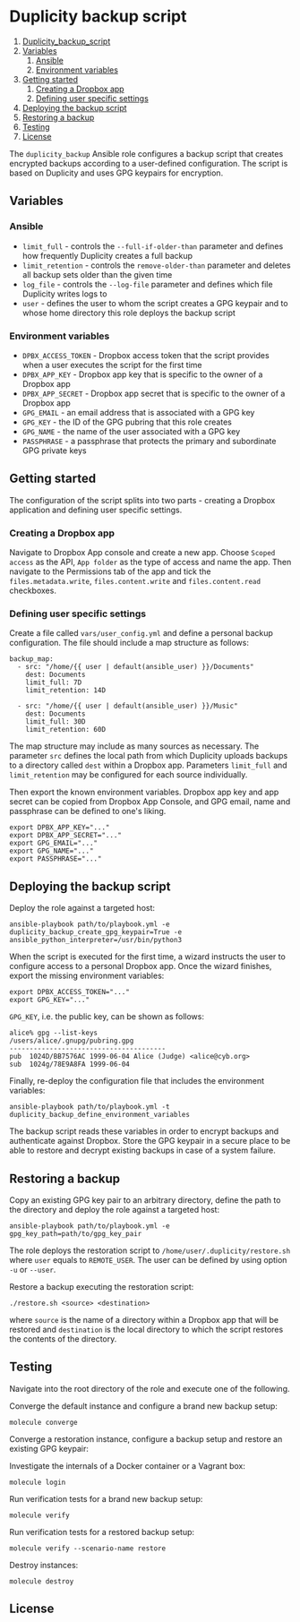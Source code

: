 # Duplicity backup script

1. [Duplicity_backup_script](#duplicity-backup-script)
2. [Variables](#variables)
    1. [Ansible](#ansible)
    2. [Environment variables](#environment-variables)
3. [Getting started](#getting-started)
    1. [Creating a Dropbox app](#creating-a-dropbox-app)
    2. [Defining user specific settings](#defining-user-specific-settings)
4. [Deploying the backup script](#deploying-the-backup-script)
5. [Restoring a backup](#restoring-a-backup)
6. [Testing](#testing)
7. [License](#authors-and-license)

The `duplicity_backup` Ansible role configures a backup script that creates encrypted backups according to a user-defined configuration. The script is based on Duplicity and uses GPG keypairs for encryption.

## Variables

### Ansible

* `limit_full` - controls the `--full-if-older-than` parameter and defines how frequently Duplicity creates a full backup
* `limit_retention` - controls the `remove-older-than` parameter and deletes all backup sets older than the given time
* `log_file` - controls the `--log-file` parameter and defines which file Duplicity writes logs to
* `user` - defines the user to whom the script creates a GPG keypair and to whose home directory this role deploys the backup script

### Environment variables

* `DPBX_ACCESS_TOKEN` - Dropbox access token that the script provides when a user executes the script for the first time
* `DPBX_APP_KEY` - Dropbox app key that is specific to the owner of a Dropbox app
* `DPBX_APP_SECRET` - Dropbox app secret that is specific to the owner of a Dropbox app
* `GPG_EMAIL` - an email address that is associated with a GPG key
* `GPG_KEY` - the ID of the GPG pubring that this role creates
* `GPG_NAME` - the name of the user associated with a GPG key
* `PASSPHRASE` - a passphrase that protects the primary and subordinate GPG private keys

## Getting started

The configuration of the script splits into two parts - creating a Dropbox application and defining user specific settings.

### Creating a Dropbox app

Navigate to Dropbox App console and create a new app. Choose `Scoped access` as the API, `App folder` as the type of access and name the app. Then navigate to the Permissions tab of the app and tick the `files.metadata.write`, `files.content.write` and `files.content.read` checkboxes.

### Defining user specific settings

Create a file called `vars/user_config.yml` and define a personal backup configuration. The file should include a map structure as follows:

```
backup_map:
  - src: "/home/{{ user | default(ansible_user) }}/Documents"
    dest: Documents
    limit_full: 7D
    limit_retention: 14D

  - src: "/home/{{ user | default(ansible_user) }}/Music"
    dest: Documents
    limit_full: 30D
    limit_retention: 60D
```

The map structure may include as many sources as necessary. The parameter `src` defines the local path from which Duplicity uploads backups to a directory called `dest` within a Dropbox app. Parameters `limit_full` and `limit_retention` may be configured for each source individually.

Then export the known environment variables. Dropbox app key and app secret can be copied from Dropbox App Console, and GPG email, name and passphrase can be defined to one's liking.

```
export DPBX_APP_KEY="..."
export DPBX_APP_SECRET="..."
export GPG_EMAIL="..."
export GPG_NAME="..."
export PASSPHRASE="..."
```

## Deploying the backup script

Deploy the role against a targeted host:

```
ansible-playbook path/to/playbook.yml -e duplicity_backup_create_gpg_keypair=True -e ansible_python_interpreter=/usr/bin/python3
```

When the script is executed for the first time, a wizard instructs the user to configure access to a personal Dropbox app. Once the wizard finishes, export the missing environment variables:

```
export DPBX_ACCESS_TOKEN="..."
export GPG_KEY="..."
```

`GPG_KEY`, i.e. the public key, can be shown as follows:

```
alice% gpg --list-keys
/users/alice/.gnupg/pubring.gpg
---------------------------------------
pub  1024D/BB7576AC 1999-06-04 Alice (Judge) <alice@cyb.org>
sub  1024g/78E9A8FA 1999-06-04
```


Finally, re-deploy the configuration file that includes the environment variables:

```
ansible-playbook path/to/playbook.yml -t duplicity_backup_define_environment_variables
```

The backup script reads these variables in order to encrypt backups and authenticate against Dropbox. Store the GPG keypair in a secure place to be able to restore and decrypt existing backups in case of a system failure.

## Restoring a backup

Copy an existing GPG key pair to an arbitrary directory, define the path to the directory and deploy the role against a targeted host:

```
ansible-playbook path/to/playbook.yml -e gpg_key_path=path/to/gpg_key_pair
```

The role deploys the restoration script to `/home/user/.duplicity/restore.sh` where `user` equals to `REMOTE_USER`. The user can be defined by using option `-u` or `--user`.

Restore a backup executing the restoration script:

```
./restore.sh <source> <destination>
```

where `source` is the name of a directory within a Dropbox app that will be restored and `destination` is the local directory to which the script restores the contents of the directory.

## Testing

Navigate into the root directory of the role and execute one of the following.

Converge the default instance and configure a brand new backup setup:

```
molecule converge
```

Converge a restoration instance, configure a backup setup and restore an
existing GPG keypair:

Investigate the internals of a Docker container or a Vagrant box:

```
molecule login
```

Run verification tests for a brand new backup setup:

```
molecule verify
```

Run verification tests for a restored backup setup:

```
molecule verify --scenario-name restore
```

Destroy instances:

```
molecule destroy
```

## License
